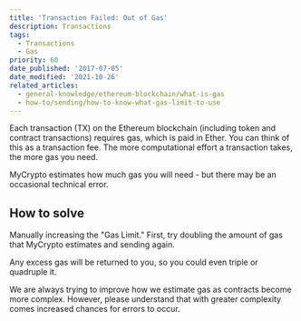 ```yaml
---
title: 'Transaction Failed: Out of Gas'
description: Transactions
tags:
  - Transactions
  - Gas
priority: 60
date_published: '2017-07-05'
date_modified: '2021-10-26'
related_articles:
  - general-knowledge/ethereum-blockchain/what-is-gas
  - how-to/sending/how-to-know-what-gas-limit-to-use
---
```


Each transaction (TX) on the Ethereum blockchain (including token and contract transactions) requires gas, which is paid in Ether. You can think of this as a transaction fee. The more computational effort a transaction takes, the more gas you need.

MyCrypto estimates how much gas you will need - but there may be an occasional technical error.

## How to solve

Manually increasing the "Gas Limit." First, try doubling the amount of gas that MyCrypto estimates and sending again.

Any excess gas will be returned to you, so you could even triple or quadruple it.

We are always trying to improve how we estimate gas as contracts become more complex. However, please understand that with greater complexity comes increased chances for errors to occur.
